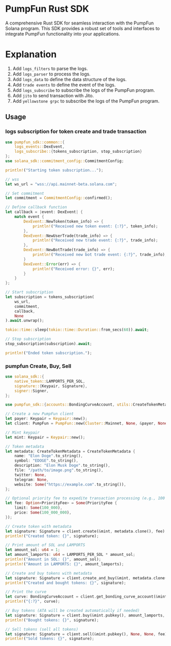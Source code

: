 # PumpFun Rust SDK

A comprehensive Rust SDK for seamless interaction with the PumpFun Solana program. This SDK provides a robust set of tools and interfaces to integrate PumpFun functionality into your applications.


# Explanation
1. Add `logs_filters` to parse the logs.
1. Add `logs_parser` to process the logs.
2. Add `logs_data` to define the data structure of the logs.
4. Add `trade events` to define the event of the logs.
3. Add `logs_subscribe` to subscribe the logs of the PumpFun program.
6. Add `jito` to send transaction with Jito.
7. Add `yellowstone grpc` to subscribe the logs of the PumpFun program.

## Usage

### logs subscription for token create and trade  transaction
```rust
use pumpfun_sdk::common::{
    logs_events::DexEvent,
    logs_subscribe::{tokens_subscription, stop_subscription}
};
use solana_sdk::commitment_config::CommitmentConfig;

println!("Starting token subscription...");

// wss 
let ws_url = "wss://api.mainnet-beta.solana.com";

// Set commitment
let commitment = CommitmentConfig::confirmed();

// Define callback function
let callback = |event: DexEvent| {
    match event {
        DexEvent::NewToken(token_info) => {
            println!("Received new token event: {:?}", token_info);
        },
        DexEvent::NewUserTrade(trade_info) => {
            println!("Received new trade event: {:?}", trade_info);
        },
        DexEvent::NewBotTrade(trade_info) => {
            println!("Received new bot trade event: {:?}", trade_info);
        }
        DexEvent::Error(err) => {
            println!("Received error: {}", err);
        }
    }
};

// Start subscription
let subscription = tokens_subscription(
    ws_url,
    commitment,
    callback,
    None
).await.unwrap();

tokio::time::sleep(tokio::time::Duration::from_secs(60)).await;

// Stop subscription
stop_subscription(subscription).await;

println!("Ended token subscription.");
```

### pumpfun Create, Buy, Sell
```rust
use solana_sdk::{
    native_token::LAMPORTS_PER_SOL,
    signature::{Keypair, Signature},
    signer::Signer,
};

use pumpfun_sdk::{accounts::BondingCurveAccount, utils::CreateTokenMetadata, PriorityFee, PumpFun};

// Create a new PumpFun client
let payer: Keypair = Keypair::new();
let client: PumpFun = PumpFun::new(Cluster::Mainnet, None, &payer, None, None);

// Mint keypair
let mint: Keypair = Keypair::new();

// Token metadata
let metadata: CreateTokenMetadata = CreateTokenMetadata {
    name: "Elon Doge".to_string(),
    symbol: "EDOGE".to_string(),
    description: "Elon Musk Doge".to_string(),
    file: "/path/to/image.png".to_string(),
    twitter: None,
    telegram: None,
    website: Some("https://example.com".to_string()),
};

// Optional priority fee to expedite transaction processing (e.g., 100 LAMPORTS per compute unit, equivalent to a 0.01 SOL priority fee)
let fee: Option<PriorityFee> = Some(PriorityFee {
    limit: Some(100_000),
    price: Some(100_000_000),
});

// Create token with metadata
let signature: Signature = client.create(&mint, metadata.clone(), fee).await?;
println!("Created token: {}", signature);

// Print amount of SOL and LAMPORTS
let amount_sol: u64 = 1;
let amount_lamports: u64 = LAMPORTS_PER_SOL * amount_sol;
println!("Amount in SOL: {}", amount_sol);
println!("Amount in LAMPORTS: {}", amount_lamports);

// Create and buy tokens with metadata
let signature: Signature = client.create_and_buy(&mint, metadata.clone(), amount_lamports, None, fee).await?;
println!("Created and bought tokens: {}", signature);

// Print the curve
let curve: BondingCurveAccount = client.get_bonding_curve_account(&mint.pubkey())?;
println!("{:?}", curve);

// Buy tokens (ATA will be created automatically if needed)
let signature: Signature = client.buy(&mint.pubkey(), amount_lamports, None, fee).await?;
println!("Bought tokens: {}", signature);

// Sell tokens (sell all tokens)
let signature: Signature = client.sell(&mint.pubkey(), None, None, fee).await?;
println!("Sold tokens: {}", signature);
```
